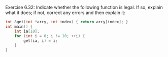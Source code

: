 Exercise 6.32: Indicate whether the following function is legal. If so, explain
what it does; if not, correct any errors and then explain it:

```cpp
int &get(int *arry, int index) { return arry[index]; }
int main() {
    int ia[10]; 
    for (int i = 0; i != 10; ++i) {
        get(ia, i) = i;
    }
}
```